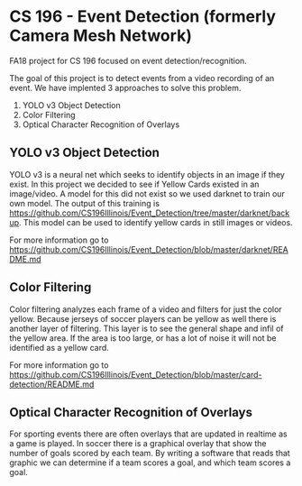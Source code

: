 # CS 196 - Event Detection (formerly Camera Mesh Network)
FA18 project for CS 196 focused on event detection/recognition.

The goal of this project is to detect events from a video recording of an event. We have implented 3 approaches to solve this problem. 

1) YOLO v3 Object Detection
2) Color Filtering 
3) Optical Character Recognition of Overlays

## YOLO v3 Object Detection
  YOLO v3 is a neural net which seeks to identify objects in an image if they exist. In this project we decided to see if Yellow Cards existed in an image/video. A model for this did not exist so we used darknet to train our own model. The output of this training is https://github.com/CS196Illinois/Event_Detection/tree/master/darknet/backup. This model can be used to identify yellow cards in still images or videos. 
  
For more information go to https://github.com/CS196Illinois/Event_Detection/blob/master/darknet/README.md

  
  
  
## Color Filtering
  Color filtering analyzes each frame of a video and filters for just the color yellow. Because jerseys of soccer players can be yellow as well there is another layer of filtering. This layer is to see the general shape and infil of the yellow area. If the area is too large, or has a lot of noise it will not be identified as a yellow card. 
  
 For more information go to https://github.com/CS196Illinois/Event_Detection/blob/master/card-detection/README.md
 
 
 ## Optical Character Recognition of Overlays
   For sporting events there are often overlays that are updated in realtime as a game is played. In soccer there is a graphical overlay that show the number of goals scored by each team. By writing a software that reads that graphic we can determine if a team scores a goal, and which team scores a goal. 
   
 
 
  
  
